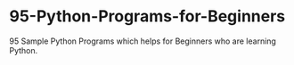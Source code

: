 # 95-Python-Programs-for-Beginners
95 Sample Python Programs which helps for Beginners who are learning Python.
